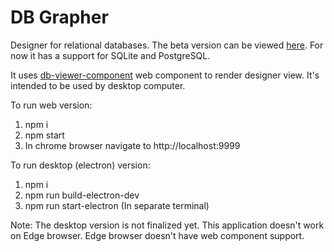 # DB Grapher

Designer for relational databases. The beta version can be viewed [here](https://dbgrapher.com). For now it has a support for SQLite and PostgreSQL. 

It uses [db-viewer-component](https://github.com/ayeressian/db-viewer-component) web component to render designer view.
It's intended to be used by desktop computer.

To run web version:
  1. npm i
  2. npm start
  3. In chrome browser navigate to http://localhost:9999

To run desktop (electron) version:
  1. npm i
  2. npm run build-electron-dev
  3. npm run start-electron (In separate terminal)
  
Note: The desktop version is not finalized yet. This application doesn't work on Edge browser. Edge browser doesn't have web component support.
